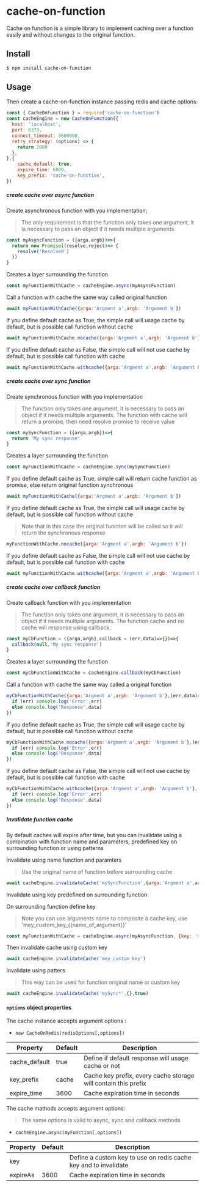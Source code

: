 # cache-on-function

Cache on function is a simple library to implement caching over a function easily and without changes to the original function.


## Install

```bash
$ npm install cache-on-function
```

## Usage

Then create a cache-on-function instance passing redis and cache options:

```javascript
const { CacheOnFunction } = require('cache-on-function')
const cacheEngine = new CacheOnFunction({
  host: 'localhost',
  port: 6379,
  connect_timeout: 3600000,
  retry_strategy: (options) => {
    return 2000
  },
},{
    cache_default: true,
    expire_time: 6000,
    key_prefix: 'cache-on-function',
})
```

##### create cache over async function

Create asynchronous function with you implementation;
> The only requirement is that the function only takes one argument, it is necessary to pass an object if it needs multiple arguments.

```javascript
const myAsyncFunction = ({arga,argb})=>{
  return new Promise((resolve,reject)=> {
    resolve('Resolved')
  })
}
```
Creates a layer surrounding the function
```javascript
const myFunctionWithCache = cacheEngine.async(myAsyncFunction)
```

Call a function with cache the same way called original function

```javascript
await myFunctionWithCache({arga:'Argment a',argb: 'Argument b'})
```

If you define default cache as True, the simple call will usage cache by default, but is possible call function without cache

```javascript
await myFunctionWithCache.nocache({arga:'Argment a',argb: 'Argument b'})
```

If you define default cache as False, the simple call will not use cache by default, but is possible call function with cache

```javascript
await myFunctionWithCache.withcache({arga:'Argment a',argb: 'Argument b'})
```

##### create cache over sync function

Create synchronous function with you implementation
> The function only takes one argument, it is necessary to pass an object if it needs multiple arguments.
> The function with cache will return a promise, then need resolve promise to receive value


```javascript
const mySyncFunction = ({arga,argb})=>{
  return 'My sync response'
}
```
Creates a layer surrounding the function
```javascript
const myFunctionWithCache = cacheEngine.sync(mySyncFunction)
```

If you define default cache as True, simple call will return cache function as promise, else return original function synchronous

```javascript
await myFunctionWithCache({arga:'Argment a',argb: 'Argument b'})
```

If you define default cache as True, the simple call will usage cache by default, but is possible call function without cache
> Note that in this case the original function will be called so it will return the synchronous response

```javascript
myFunctionWithCache.nocache({arga:'Argment a',argb: 'Argument b'})
```

If you define default cache as False, the simple call will not use cache by default, but is possible call function with cache

```javascript
await myFunctionWithCache.withcache({arga:'Argment a',argb: 'Argument b'})
```

##### create cache over callback function

Create callback function with you implementation
> The function only takes one argument, it is necessary to pass an object if it needs multiple arguments.
> The function cache and no cache will response using callback.


```javascript
const myCbFunction = ({arga,argb},callback = (err,data)=>{})=>{
  callback(null,'My sync response')
}
```
Creates a layer surrounding the function
```javascript
const myCbFunctionWithCache = cacheEngine.callback(myCbFunction)
```

Call a function with cache the same way called a original function

```javascript
myCbFunctionWithCache({arga:'Argment a',argb: 'Argument b'},(err,data)=>{
  if (err) console.log('Error',err)
  else console.log('Response',data)
})
```

If you define default cache as True, the simple call will usage cache by default, but is possible call function without cache

```javascript
myCbFunctionWithCache.nocache({arga:'Argment a',argb: 'Argument b'},(err,data)=>{
  if (err) console.log('Error',err)
  else console.log('Response',data)
})
```

If you define default cache as False, the simple call will not use cache by default, but is possible call function with cache

```javascript
myCbFunctionWithCache.withcache({arga:'Argment a',argb: 'Argument b'},(err,data)=>{
  if (err) console.log('Error',err)
  else console.log('Response',data)
})
```


##### Invalidate function cache

By default caches will expire after time, but you can invalidate using a combination with function name and parameters, predefined key on surrounding function or using patterns

Invalidate using name function and paramters
> Use the original name of function before surrounding cache

```javascript
await cacheEngine.invalidateCache('mySyncFunction',{arga:'Argment a',argb: 'Argument b'})
```

Invalidate using key predefined on surrounding function

On surrounding function define key
> Note you can use arguments name to composite a cache key, use 'mey_custom_key_{{name_of_argument}}'
```javascript
const myFunctionWithCache = cacheEngine.async(myAsyncFunction, {key: 'mey_custom_key'})
```
Then invalidate cache using custom key

```javascript
await cacheEngine.invalidateCache('mey_custom_key')
```

Invalidate using patters
> This way can be used for function original name or custom key

```javascript
await cacheEngine.invalidateCache('mySync*',{},true)
```

#### `options` object properties

The cache instance accepts argument options :

- `new CacheOnRedis(redisOptions[,options])`

| Property     | Default | Description                                                    |
| ------------ | ------- | -------------------------------------------------------------- |
| cache_default| true    | Define if default response will usage cache or not             |
| key_prefix   | cache   | Cache key prefix, every cache storage will contain this prefix |
| expire_time  | 3600    | Cache expiration time in seconds                              |


The cache mathods accepts argument options:
> The same options is valid to async, sync and callback methods

- `cacheEngine.async(myFunction[,options])`

| Property     | Default | Description                                                    |
| ------------ | ------- | -------------------------------------------------------------- |
| key          |         | Define a custom key to use on redis cache key and to invalidate|
| expireAs     | 3600    | Cache expiration time in seconds                               |







